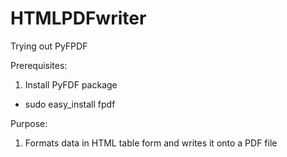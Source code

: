 HTMLPDFwriter
=========
Trying out PyFPDF

Prerequisites:
1. Install PyFDF package
- sudo easy_install fpdf


Purpose:
1. Formats data in HTML table form and writes it onto a PDF file


